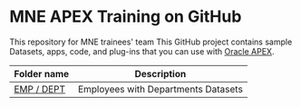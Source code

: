 # MNE APEX Training on GitHub
This repository for MNE trainees' team
This GitHub project contains sample Datasets, apps, code, and plug-ins that you can use with [Oracle APEX](https://apex.oracle.com/).

| Folder name                                         | Description                         |
|-----------------------------------------------------|-------------------------------------|
| [EMP / DEPT](./sample%20dataset/Emp-Dept%20Dataset) | Employees with Departments Datasets |

